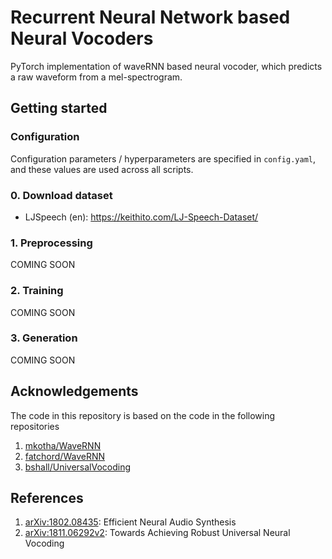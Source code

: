 # Recurrent Neural Network based Neural Vocoders

PyTorch implementation of waveRNN based neural vocoder, which predicts a raw waveform from a mel-spectrogram. 

## Getting started

### Configuration

Configuration parameters / hyperparameters are specified in `config.yaml`, and these values are used across all scripts.

### 0. Download dataset

- LJSpeech (en): https://keithito.com/LJ-Speech-Dataset/

### 1. Preprocessing

COMING SOON

### 2. Training

COMING SOON

### 3. Generation

COMING SOON

## Acknowledgements

The code in this repository is based on the code in the following repositories
1. [mkotha/WaveRNN](https://github.com/mkotha/WaveRNN)
2. [fatchord/WaveRNN](https://github.com/fatchord/WaveRNN)
3. [bshall/UniversalVocoding](https://github.com/bshall/UniversalVocoding)

## References
1. [arXiv:1802.08435](https://arxiv.org/pdf/1802.08435.pdf): Efficient Neural Audio Synthesis
2. [arXiv:1811.06292v2](https://arxiv.org/pdf/1811.06292.pdf): Towards Achieving Robust Universal Neural Vocoding
